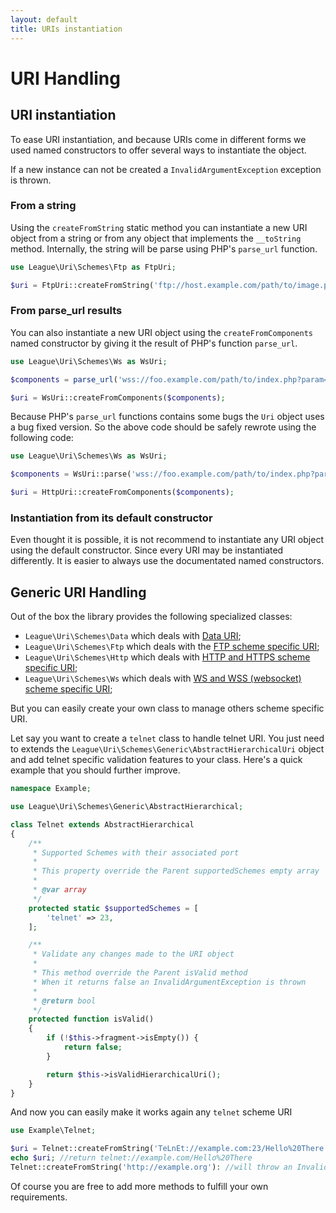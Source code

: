 ```yaml
---
layout: default
title: URIs instantiation
---
```


# URI Handling

## URI instantiation

To ease URI instantiation, and because URIs come in different forms we used named constructors to offer several ways to instantiate the object.

<p class="message-warning">If a new instance can not be created a <code>InvalidArgumentException</code> exception is thrown.</p>

### From a string

Using the `createFromString` static method you can instantiate a new URI object from a string or from any object that implements the `__toString` method. Internally, the string will be parse using PHP's `parse_url` function.

~~~php
use League\Uri\Schemes\Ftp as FtpUri;

$uri = FtpUri::createFromString('ftp://host.example.com/path/to/image.png;type=i');
~~~

### From parse_url results

You can also instantiate a new URI object using the `createFromComponents` named constructor by giving it the result of PHP's function `parse_url`.

~~~php
use League\Uri\Schemes\Ws as WsUri;

$components = parse_url('wss://foo.example.com/path/to/index.php?param=value');

$uri = WsUri::createFromComponents($components);
~~~

Because PHP's `parse_url` functions contains some bugs the `Uri` object uses a bug fixed version. So the above code should be safely rewrote using the following code:

~~~php
use League\Uri\Schemes\Ws as WsUri;

$components = WsUri::parse('wss://foo.example.com/path/to/index.php?param=value');

$uri = HttpUri::createFromComponents($components);
~~~

### Instantiation from its default constructor

Even thought it is possible, it is not recommend to instantiate any URI object using the default constructor. Since every URI may be instantiated differently. It is easier to always use the documentated named constructors.

## Generic URI Handling

Out of the box the library provides the following specialized classes:

- `League\Uri\Schemes\Data` which deals with [Data URI](/4.0/uri/datauri/);
- `League\Uri\Schemes\Ftp` which deals with the [FTP scheme specific URI](/4.0/uri/ftp/);
- `League\Uri\Schemes\Http` which deals with [HTTP and HTTPS scheme specific URI](/4.0/uri/http/);
- `League\Uri\Schemes\Ws` which deals with [WS and WSS (websocket) scheme specific URI](/4.0/uri/ws/);

But you can easily create your own class to manage others scheme specific URI.

Let say you want to create a `telnet` class to handle telnet URI. You just need to extends the <code>League\Uri\Schemes\Generic\AbstractHierarchicalUri</code> object and add telnet specific validation features to your class. Here's a quick example that you should further improve.

~~~php
namespace Example;

use League\Uri\Schemes\Generic\AbstractHierarchical;

class Telnet extends AbstractHierarchical
{
    /**
     * Supported Schemes with their associated port
     *
     * This property override the Parent supportedSchemes empty array
     *
     * @var array
     */
    protected static $supportedSchemes = [
        'telnet' => 23,
    ];

    /**
     * Validate any changes made to the URI object
     *
     * This method override the Parent isValid method
     * When it returns false an InvalidArgumentException is thrown
     *
     * @return bool
     */
    protected function isValid()
    {
        if (!$this->fragment->isEmpty()) {
            return false;
        }

        return $this->isValidHierarchicalUri();
    }
}
~~~

And now you can easily make it works again any `telnet` scheme URI

~~~php
use Example\Telnet;

$uri = Telnet::createFromString('TeLnEt://example.com:23/Hello%20There'):
echo $uri; //return telnet://example.com/Hello%20There
Telnet::createFromString('http://example.org'): //will throw an InvalidArgumentException
~~~

Of course you are free to add more methods to fulfill your own requirements.